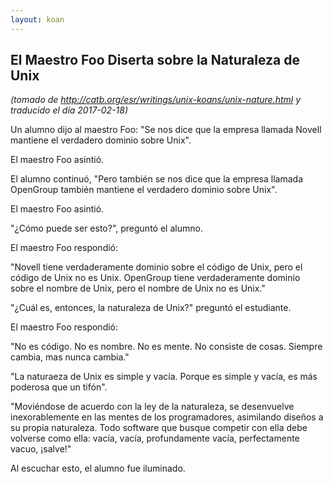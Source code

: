 ```yaml
---
layout: koan
---
```

## El Maestro Foo Diserta sobre la Naturaleza de Unix
_(tomado de <http://catb.org/esr/writings/unix-koans/unix-nature.html> y traducido el día 2017-02-18)_

Un alumno dijo al maestro Foo: "Se nos dice que la empresa llamada Novell
mantiene el verdadero dominio sobre Unix".

El maestro Foo asintió.

El alumno continuó, "Pero también se nos dice que la empresa llamada OpenGroup
también mantiene el verdadero dominio sobre Unix".

El maestro Foo asintió.

"¿Cómo puede ser esto?", preguntó el alumno.

El maestro Foo respondió:

"Novell tiene verdaderamente dominio sobre el código de Unix, pero el código de
Unix no es Unix. OpenGroup tiene verdaderamente dominio sobre el nombre de Unix,
pero el nombre de Unix no es Unix."

"¿Cuál es, entonces, la naturaleza de Unix?" preguntó el estudiante.

El maestro Foo respondió:

"No es código. No es nombre. No es mente. No consiste de cosas.
Siempre cambia, mas nunca cambia."

"La naturaeza de Unix es simple y vacía. Porque es simple y vacía, es más
poderosa que un tifón".

"Moviéndose de acuerdo con la ley de la naturaleza, se desenvuelve inexorablemente
en las mentes de los programadores, asimilando diseños a su propia naturaleza.
Todo software que busque competir con ella debe volverse como ella: vacía, vacía,
profundamente vacía, perfectamente vacuo, ¡salve!"

Al escuchar esto, el alumno fue iluminado.
